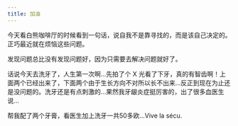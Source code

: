 ```yaml
---
title: 加油
---
```


今天看白熊咖啡厅的时候看到一句话，说自我不是靠寻找的，而是该自己决定的。正巧最近就在烦恼这些问题。

发现问题总比没有发现问题好，因为只需要去解决问题就好了。

话说今天去洗牙了，人生第一次啊...先拍了个 X 光看了下牙，真的有智齿啊！上面两个已经出来了，下面两个由于生长方向不对所以长不出来...反正到现在为止还是没问题的。洗牙还是有点刺激的...果然我牙龈炎症挺厉害的，出了很多血医生说...

帮我配了两个牙膏，看医生加上洗牙一共50多欧...Vive la sécu.